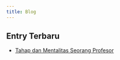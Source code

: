 ```yaml
---
title: Blog
---
```


## Entry Terbaru
- [Tahap dan Mentalitas Seorang Profesor](/2020/12/tahap-dan-mentalitas-seorang-profesor/)
